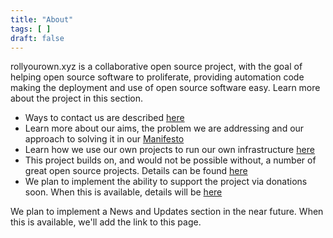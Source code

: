 ```yaml
---
title: "About"
tags: [ ]
draft: false
---
```

<!--
SPDX-FileCopyrightText: 2022 Wilfred Nicoll <xyzroller@rollyourown.xyz>
SPDX-License-Identifier: CC-BY-SA-4.0
-->

rollyourown.xyz is a collaborative open source project, with the goal of helping open source software to proliferate, providing automation code making the deployment and use of open source software easy. Learn more about the project in this section.

<!--more-->

* Ways to contact us are described [here](/about/contact/)
* Learn more about our aims, the problem we are addressing and our approach to solving it in our [Manifesto](/about/manifesto/)
* Learn how we use our own projects to run our own infrastructure [here](/about/our_infrastructure/)
* This project builds on, and would not be possible without, a number of great open source projects. Details can be found [here](/about/credits)
* We plan to implement the ability to support the project via donations soon. When this is available, details will be [here](/about/support/)

We plan to implement a News and Updates section in the near future. When this is available, we'll add the link to this page.
